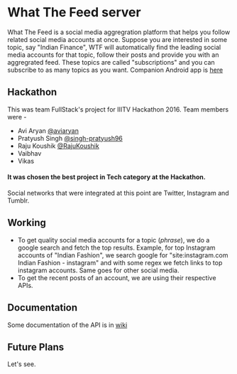 # What The Feed server

What The Feed is a social media aggregration platform that helps you follow related social media accounts at once. Suppose you are interested in some topic, say "Indian Finance", WTF will automatically find the leading social media accounts for that topic, follow their posts and provide you with an aggregrated feed. These topics are called "subscriptions" and you can subscribe to as many topics as you want. Companion Android app is [here](https://github.com/iiitv/hackathon-fullstack-app)


## Hackathon

This was team FullStack's project for IIITV Hackathon 2016. Team members were - 
* Avi Aryan [@aviaryan](https://github.com/aviaryan)
* Pratyush Singh [@singh-pratyush96](https://github.com/singh-pratyush96)
* Raju Koushik [@RajuKoushik](https://github.com/RajuKoushik)
* Vaibhav
* Vikas

#### It was chosen the best project in Tech category at the Hackathon.

Social networks that were integrated at this point are Twitter, Instagram and Tumblr.


## Working

* To get quality social media accounts for a topic (*phrase*), we do a google search and fetch the top results. Example, for top Instagram accounts of "Indian Fashion", we search google for "site:instagram.com Indian Fashion - instagram" and with some regex we fetch links to top instagram accounts. Same goes for other social media.
* To get the recent posts of an account, we are using their respective APIs. 


## Documentation

Some documentation of the API is in [wiki](https://github.com/iiitv/hackathon-fullstack-server/wiki)


## Future Plans

Let's see.